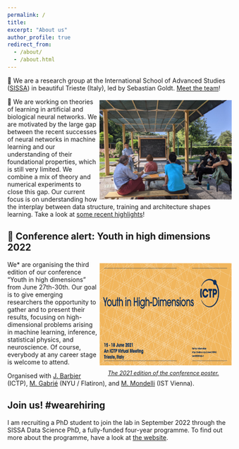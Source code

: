 ```yaml
---
permalink: /
title: 
excerpt: "About us"
author_profile: true
redirect_from: 
  - /about/
  - /about.html
---
```


👋 We are a research group at the International School of Advanced Studies
([SISSA](http://www.sissa.it)) in beautiful Trieste (Italy), led by Sebastian Goldt. <a
href="./team.html">Meet the team</a>!

<p>
<div style="float:right; text-align:center; width:300px">
<img src="images/teaching.jpg" alt="View from the office"
    title="View from the office" width="320" style="
    margin: 5px" /><br/>
<!-- <i style="font-size:90%">The view from the office.</i>-->
</div>

🔬 We are working on theories of learning in artificial and biological neural
networks. We are motivated by the large gap between the recent successes of
neural networks in machine learning and our understanding of their foundational
properties, which is still very limited. We combine a mix of theory and
numerical experiments to close this gap. Our current focus is on understanding
how the interplay between data structure, training and architecture shapes
learning. Take a look at <a href="./research.html">some recent highlights</a>! </p>

📣 Conference alert: Youth in high dimensions 2022
----

<p>
<div style="float:right; text-align:center; width:300px">
<a href="http://indico.ictp.it/event/9596/material/poster/0.pdf">
<img src="images/youth.png" alt="Youth in high dimensions 2021"
    title="Youth in high dimensions" width="309" height="232" style="
    margin: 5px" /><br/>
<i style="font-size:90%">The 2021 edition of the conference poster.</i></a>
</div>

We&ast; are organising the third edition of our conference “Youth in high
dimensions” from June 27th-30th. Our goal is to give emerging researchers
the opportunity to gather and to present their results, focusing on
high-dimensional problems arising in machine learning, inference, statistical
physics, and neuroscience. Of course, everybody at any career stage is welcome
to attend.</p>

<!-- Registration is free and possible [via our
website](http://indico.ictp.it/event/9596/). We have a great line-up of invited
speakers and we will have a virtual poster session during the conference. Please
also consider submitting your work as a poster, and attend the conference!

See you in June! -->

Organised with [J. Barbier](https://www.linkedin.com/in/jeanbarbier/)
(ICTP), [M. Gabrié](https://marylou-gabrie.github.io/) (NYU / Flatiron), and
[M.  Mondelli](http://marcomondelli.com/) (IST Vienna).


Join us! #wearehiring
----

I am recruiting a PhD student to join the lab in September 2022 through the
SISSA Data Science PhD, a fully-funded four-year programme. To find out more about the programme, have a look at <a
href="https://datascience.sissa.it/phd-in-theoretical-and-scientific-data-science">the
website</a>.
